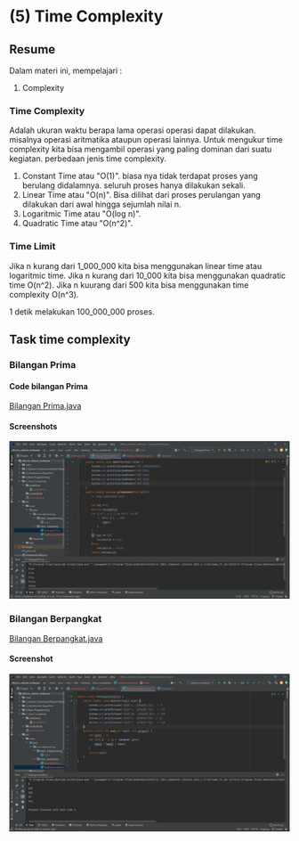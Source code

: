 # (5) Time Complexity
## Resume
Dalam materi ini, mempelajari :
1. Complexity
### Time Complexity
Adalah ukuran waktu berapa lama operasi operasi dapat dilakukan. misalnya operasi aritmatika ataupun operasi lainnya. Untuk mengukur time complexity kita bisa mengambil operasi yang paling dominan dari suatu kegiatan.
perbedaan jenis time complexity.
1. Constant Time atau "O(1)". biasa nya tidak terdapat proses yang berulang didalamnya. seluruh proses hanya dilakukan sekali.
2. Linear Time atau "O(n)". Bisa dilihat dari proses perulangan yang dilakukan dari awal hingga sejumlah nilai n.
3. Logaritmic Time atau "O(log n)".
4. Quadratic Time atau "O(n^2)".
### Time Limit
Jika n kurang dari 1_000_000 kita bisa menggunakan linear time atau logaritmic time. Jika n kurang dari 10_000 kita bisa menggunakan quadratic time O(n^2). Jika n kuurang dari 500 kita bisa menggunakan time complexity O(n^3).

1 detik melakukan 100_000_000 proses.

## Task time complexity
### Bilangan Prima
#### Code bilangan Prima
[Bilangan Prima.java](https://github.com/RahmatSetia/AMARTHA/blob/master/src/main/java/com/alta/training/section_5_time_complexity/bilanganPrima.java)
#### Screenshots
![This is an image](https://github.com/RahmatSetia/AMARTHA/blob/master/5_Time%20Complexity/screenshots/Screenshot_63.png)
### Bilangan Berpangkat
[Bilangan Berpangkat.java](https://github.com/RahmatSetia/AMARTHA/blob/master/src/main/java/com/alta/training/section_5_time_complexity/fastExponentation.java)
#### Screenshot
![This is an image](https://github.com/RahmatSetia/AMARTHA/blob/master/5_Time%20Complexity/screenshots/Screenshot_64.png)
